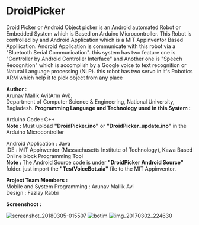 # DroidPicker
Droid Picker or Android Object picker is an Android automated Robot or Embedded System which is Based on Arduino Microcontroller. This Robot is controlled by and Android Application which is a MIT Appinventor Based Appllication. Android Application is communicate with this robot via a "Bluetooth Serial Communication". this system has two feature one is "Controller by Android Controller Interface" and Another one is "Speech Recognition" which is accomplish by a Google voice to text recognition or Natural Language processing (NLP). this robot has two servo in it's Robotics ARM which help it to pick object from any place </br>

<b> Author :</b> <br> Arunav Mallik Avi(Arm Avi), <br>
 Department of Computer Science & Engineering, National University, Bagladesh.
<b>Programming Language and Technology used in this System : </b></br>

Arduino Code : C++ </br>
<b>Note : </b>Must upload <b>"DroidPicker.ino"</b> or <b>"DroidPicker_update.ino"</b> in the Arduino Microcontroller </br>

Android Application : Java </br>
IDE : MIT Appinventor (Massachusetts Institute of Technology), Kawa Based Online block Programming Tool </br>
<b>Note : </b>The Android Source code is under <b>"DroidPicker Android Source"</b> folder. just import the <b>"TestVoiceBot.aia"</b> file to the MIT Appinventor.

<b>Project Team Members : </b></br>
Mobile and System Programming : Arunav Mallik Avi </br>
Design : Fazlay Rabbi
</br>

<b>Screenshoot : </b> </br>

![screenshot_20180305-015507](https://user-images.githubusercontent.com/21225215/36950160-1f41741e-201c-11e8-9822-03aa7ebbcd55.png) ![botim](https://user-images.githubusercontent.com/21225215/36950161-27cc5ca2-201c-11e8-8a9a-ae4776917d38.png) ![img_20170302_224630](https://user-images.githubusercontent.com/21225215/36950163-2e5f7b26-201c-11e8-89a3-132123e1b319.jpg)

